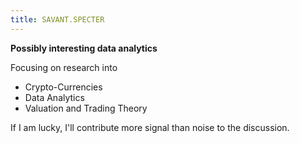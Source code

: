 ```yaml
---
title: SAVANT.SPECTER
---
```


**Possibly interesting data analytics**

Focusing on research into
* Crypto-Currencies
* Data Analytics
* Valuation and Trading Theory

If I am lucky, I'll contribute more signal than noise to the discussion.
